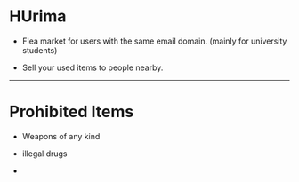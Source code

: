 # HUrima

- Flea market for users with the same email domain. (mainly for university students)

- Sell your used items to people nearby.

---

# Prohibited Items

- Weapons of any kind

- illegal drugs

-


